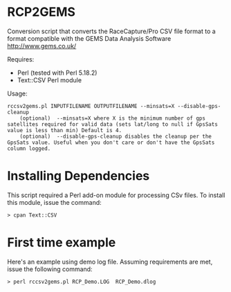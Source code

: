 RCP2GEMS
========

Conversion script that converts the RaceCapture/Pro CSV file format to a format compatible with the GEMS Data Analysis Software http://www.gems.co.uk/

Requires:

* Perl (tested with Perl 5.18.2)
* Text::CSV Perl module 

Usage:

    rccsv2gems.pl INPUTFILENAME OUTPUTFILENAME --minsats=X --disable-gps-cleanup
        (optional)  --minsats=X where X is the minimum number of gps satellites required for valid data (sets lat/long to null if GpsSats value is less than min) Default is 4.
        (optional)  --disable-gps-cleanup disables the cleanup per the GpsSats value. Useful when you don't care or don't have the GpsSats column logged.


Installing Dependencies
=======================

This script required a Perl add-on module for processing CSv files. To install this module, issue the command:

    > cpan Text::CSV

First time example 
==================

Here's an example using demo log file. Assuming requirements are met, issue the following command:

    > perl rccsv2gems.pl RCP_Demo.LOG  RCP_Demo.dlog


